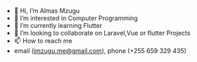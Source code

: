 - 👋 Hi, I’m Almas Mzugu
- 👀 I’m interested in Computer Programming
- 🌱 I’m currently learning Flutter
- 💞️ I’m looking to collaborate on Laravel,Vue or flutter Projects
- 📫 How to reach me 
- email (imzugu.me@gmail.com),  phone (+255 659 329 435)

<!---
mzugu/mzugu is a ✨ special ✨ repository because its `README.md` (this file) appears on your GitHub profile.
You can click the Preview link to take a look at your changes.
--->
